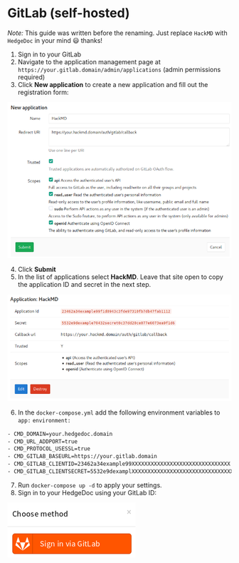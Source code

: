 # GitLab (self-hosted)

*Note:* This guide was written before the renaming. Just replace `HackMD` with `HedgeDoc` in your mind 😃 thanks!

1. Sign in to your GitLab
2. Navigate to the application management page at `https://your.gitlab.domain/admin/applications` (admin permissions required)
3. Click **New application** to create a new application and fill out the registration form:

![New GitLab application](../../images/auth/gitlab-new-application.png)

4. Click **Submit**
5. In the list of applications select **HackMD**. Leave that site open to copy the application ID and secret in the next step.

![Application: HackMD](../../images/auth/gitlab-application-details.png)

6. In the `docker-compose.yml` add the following environment variables to `app:` `environment:`

```Dockerfile
- CMD_DOMAIN=your.hedgedoc.domain
- CMD_URL_ADDPORT=true
- CMD_PROTOCOL_USESSL=true
- CMD_GITLAB_BASEURL=https://your.gitlab.domain
- CMD_GITLAB_CLIENTID=23462a34example99XXXXXXXXXXXXXXXXXXXXXXXXXXXXXXX
- CMD_GITLAB_CLIENTSECRET=5532e9dexamplXXXXXXXXXXXXXXXXXXXXXXXXXXXXXXXXXXXXX
```

7. Run `docker-compose up -d` to apply your settings.
8. Sign in to your HedgeDoc using your GitLab ID:

![Sign in via GitLab](../../images/auth/gitlab-sign-in.png)
